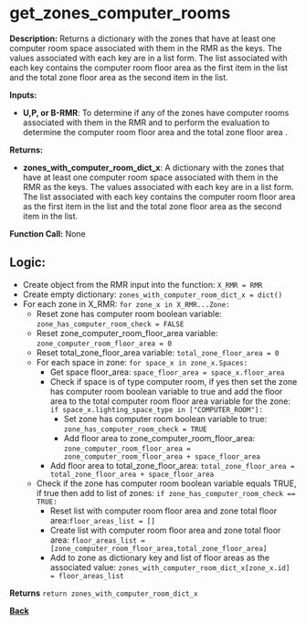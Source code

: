 # get_zones_computer_rooms  

**Description:** Returns a dictionary with the zones that have at least one computer room space associated with them in the RMR as the keys. The values associated with each key are in a list form. The list associated with each key contains the computer room floor area as the first item in the list and the total zone floor area as the second item in the list.  

**Inputs:**  
- **U,P, or B-RMR**: To determine if any of the zones have computer rooms associated with them in the RMR and to perform the evaluation to determine the computer room floor area and the total zone floor area .  

**Returns:**  
- **zones_with_computer_room_dict_x**: A dictionary with the zones that have at least one computer room space associated with them in the RMR as the keys. The values associated with each key are in a list form. The list associated with each key contains the computer room floor area as the first item in the list and the total zone floor area as the second item in the list.   
 
**Function Call:** None  

## Logic:   
- Create object from the RMR input into the function: `X_RMR = RMR`
- Create empty dictionary: `zones_with_computer_room_dict_x = dict()`
- For each zone in X_RMR: `for zone_x in X_RMR...Zone:`
    - Reset zone has computer room boolean variable: `zone_has_computer_room_check = FALSE` 
    - Reset zone_computer_room_floor_area variable: `zone_computer_room_floor_area = 0`
    - Reset total_zone_floor_area variable: `total_zone_floor_area = 0`
    - For each space in zone: `for space_x in zone_x.Spaces:`        
        - Get space floor_area: `space_floor_area = space_x.floor_area`
        - Check if space is of type computer room, if yes then set the zone has computer room boolean variable to true and add the floor area to the total computer room floor area variable for the zone: `if space_x.lighting_space_type in ["COMPUTER_ROOM"]:`
            - Set zone has computer room boolean variable to true: `zone_has_computer_room_check = TRUE`
            - Add floor area to zone_computer_room_floor_area: `zone_computer_room_floor_area = zone_computer_room_floor_area + space_floor_area`
        - Add floor area to total_zone_floor_area: `total_zone_floor_area = total_zone_floor_area + space_floor_area`  
    - Check if the zone has computer room boolean variable equals TRUE, if true then add to list of zones: `if zone_has_computer_room_check == TRUE:`
        - Reset list with computer room floor area and zone total floor area:`floor_areas_list = []`
        - Create list with computer room floor area and zone total floor area: `floor_areas_list = [zone_computer_room_floor_area,total_zone_floor_area]`
        - Add to zone as dictionary key and list of floor areas as the associated value: `zones_with_computer_room_dict_x[zone_x.id] = floor_areas_list`  

**Returns** `return zones_with_computer_room_dict_x`

**[Back](../_toc.md)**